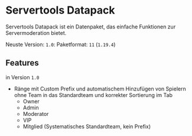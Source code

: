 # Servertools Datapack

Servertools Datapack ist ein Datenpaket, das einfache Funktionen zur Servermoderation bietet.

Neuste Version: `1.0`:
Paketformat: `11` (`1.19.4`)

## Features
in Version `1.0`

* Ränge mit Custom Prefix und automatischem Hinzufügen von Spielern ohne Team in das Standardteam und korrekter Sortierung im Tab
    * Owner
    * Admin
    * Moderator
    * VIP
    * Mitglied (Systematisches Standardteam, kein Prefix)